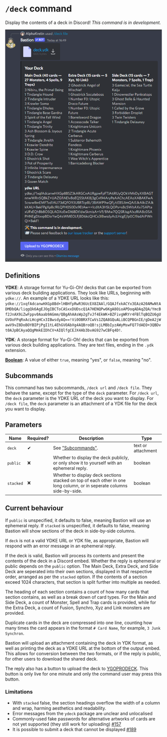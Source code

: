 # `/deck` command

Display the contents of a deck in Discord! _This command is in development._

![Example](../img/command-deck.png)

## Definitions

**YDKE**: A storage format for Yu-Gi-Oh! decks that can be exported from various deck building applications. They look like URLs, beginning with `ydke://`. An example of a YDKE URL looks like this: `ydke://1xqfAdcanwHXGp8Bd+lHBHfpRwR36UcEX8ZAAl/GQAJfxkACYx3EAzA20AMwNtADMDbQA/liqgQk6AgEJOgIBCToCASxxDUDscQ1A7HENQPw6KgA8OioAPDoqADAqZQA/YmcBf2JnAX9iZwFppv0Aaab9AGmm/QBgAhAAsWp2gTvJf4EkWK+BZFivgWRYr4FBlTqBQZU6gUGVOoFPqRxAcLHcgHCx3IBwsdyAQ==!Vi0OBRXfCwVs1ZQA8GQuALiBCQPBGnIE/gDeA2jWawV9vZ8DoBOYBIPjPgI1tL4EhGVOAbXg4AQBroQB!sjLMBbIyzAWyMswFQ77dAEO+3QBDvt0AJpBCAyaQQgMmkEIDhCV+AIQlfgCEJX4Ab3bvAG927wCBFq4D!`.

**YDK**: A storage format for Yu-Gi-Oh! decks that can be exported from various deck building applications. They are text files, ending in the `.ydk` extension.

[**Boolean**](https://en.wikipedia.org/wiki/Boolean_data_type): A value of either `true`, meaning "yes", or `false`, meaning "no".

## Subcommands
This command has two subcommands, `/deck url` and `/deck file`. They behave the same, except for the type of the `deck` parameter. For `/deck url`, the `deck` parameter is the YDKE URL of the deck you want to display. For `/deck file`, the `deck` parameter is an attachment of a YDK file for the deck you want to display.

## Parameters

Name | Required? | Description | Type
--- | --- | --- | ---
`deck` | ✔ | See ["Subcommands"](#subcommands). | text or attachment
`public` | ❌ | Whether to display the deck publicly, or only show it to yourself with an ephemeral reply. | boolean
`stacked` | ❌ | Whether to display deck sections stacked on top of each other in one long column, or in seperate columns side-by-side. | boolean

## Current behaviour

If `public` is unspecified, it defaults to false, meaning Bastion will use an ephemeral reply. If `stacked` is unspecified, it defaults to false, meaning Bastion will show sections of the deck in side-by-side columns.

If `deck` is not a valid YDKE URL or YDK file, as appropriate, Bastion will respond with an error message in an ephemeral reply.

If the deck is valid, Bastion will process its contents and present the contents of the deck in a Discord embed. Whether the reply is ephemeral or public depends on the `public` option. The Main Deck, Extra Deck, and Side Deck are seperated into their own sections, displayed in that respective order, arranged as per the `stacked` option. If the contents of a section exceed 1024 characters, that section is split further into multiple as needed.

The heading of each section contains a count of how many cards that section contains, as well as a break down of card types. For the Main and Side Deck, a count of Monster, Spell and Trap cards is provided, while for the Extra Deck, a count of Fusion, Synchro, Xyz and Link monsters are provided.

Duplicate cards in the deck are compressed into one line, counting how many times the card appears in the format `# Card Name`, for example, `3 Junk Synchron`.

Bastion will upload an attachment containing the deck in YDK format, as well as printing the deck as a YDKE URL at the bottom of the output embed. This allows for conversion between the two formats, or if the reply is public, for other users to download the shared deck.

The reply also has a button to upload the deck to [YGOPRODECK](https://ygoprodeck.com/deckbuilder/). This button is only live for one minute and only the command user may press this button.

### Limitations

- With `stacked` false, the section headings overflow the width of a column and wrap, harming aesthetics and readability.
- Error messages from the `ydeck` package are unclear and unlocalised
- Commonly-used fake passwords for alternative artworks of cards are not yet supported (they still work for uploading) [#157](https://github.com/DawnbrandBots/bastion-bot/issues/157)
- It is possible to submit a deck that cannot be displayed [#189](https://github.com/DawnbrandBots/bastion-bot/issues/189)
